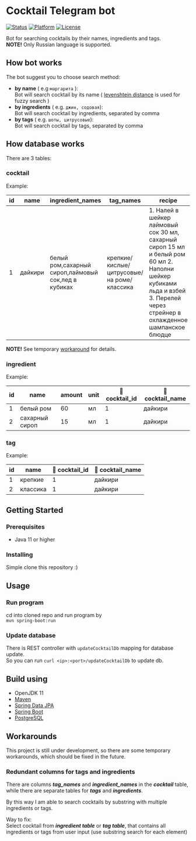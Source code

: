 # Cocktail Telegram bot

[![Status](https://img.shields.io/badge/status-active-success.svg)]()
[![Platform](https://img.shields.io/badge/platform-Telegram-blue.svg)](https://t.me/CocktailSearchBot)
[![License](https://img.shields.io/badge/license-MIT-yellow.svg)](/LICENSE)


Bot for searching cocktails by their names, ingredients and tags.  
**NOTE!** Only Russian language is supported.


## How bot works
The bot suggest you to choose search method:
- **by name** ( e.g `маргарита` ):   
Bot will search cocktail by its name ( [levenshtein distance](https://en.wikipedia.org/wiki/Levenshtein_distance) is used for fuzzy search ) 
- **by ingredients** ( e.g. `джин, содовая`):  
Bot will search cocktail by ingredients, separated by comma 
- **by tags** ( e.g. `шоты, цитрусовые`):  
Bot will search cocktail by tags, separated by comma

## How database works
There are 3 tables: 
### cocktail
Example: 

| id  | name    | ingredient_names                                    | tag_names                                  | recipe                                                                                                                                                                         |
|-----|---------|-----------------------------------------------------|--------------------------------------------|--------------------------------------------------------------------------------------------------------------------------------------------------------------------------------|
| 1   | дайкири | белый ром,сахарный сироп,лаймовый сок,лед в кубиках | крепкие/кислые/цитрусовые/на роме/классика | 1. Налей в шейкер лаймовый сок 30 мл, сахарный сироп 15 мл и белый ром 60 мл 2. Наполни шейкер кубиками льда и взбей 3. Перелей через стрейнер в охлажденное шампанское блюдце |

**NOTE!** See temporary  [workaround](#redundant-columns-for-tags-and-ingredients) for details.

### ingredient
Example:  

| id  | name           | amount | unit | 🔑 cocktail_id | 🔑 cocktail_name  |
|-----|----------------|--------|------|----------------|-------------------|
| 1   | белый ром      | 60     | мл   | 1              | дайкири           |
| 2   | сахарный сироп | 15     | мл   | 1              | дайкири           |



### tag
Example:

| id  | name     | 🔑 cocktail_id | 🔑 cocktail_name |
|-----|----------|----------------|------------------|
| 1   | крепкие  | 1              | дайкири          |
| 2   | классика | 1              | дайкири          |



## Getting Started
### Prerequisites
- Java 11 or higher

### Installing
Simple clone this repository :) 

## Usage
### Run program
cd into cloned repo and run program by  
`mvn spring-boot:run
`
### Update database
There is REST controller with `updateCocktailDb` mapping for database update.  
So you can run `curl <ip>:<port>/updateCocktailDb` to update db.

## Build using
- OpenJDK 11
- [Maven](https://maven.apache.org)
- [Spring Data JPA](https://spring.io/projects/spring-data-jpa)
- [Spring Boot](https://spring.io/projects/spring-boot)
- [PostgreSQL](https://www.postgresql.org)

## Workarounds
This project is still under development, so there are some temporary workarounds, which should be fixed in the future.

### Redundant columns for tags and ingredients
There are columns ___tag_names___ and ___ingredient_names___ in the ___cocktail___ table, while there are separate tables for ___tags___ and ___ingredients___.

By this way I am able to search cocktails by substring with multiple ingredients or tags.

Way to fix:  
Select cocktail from ___ingredient table___ or ___tag table___, that contains all ingredients or tags from user input (use substring search for each element)




